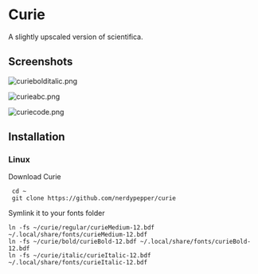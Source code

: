 # Curie

A slightly upscaled version of scientifica.

## Screenshots

![curiebolditalic.png](https://user-images.githubusercontent.com/23706925/40254621-32fa9640-5ab2-11e8-8ad0-d5a5d78badc8.png)

![curieabc.png](https://user-images.githubusercontent.com/23706925/39848353-7c4ef32a-53d4-11e8-8d7e-04f6a950c856.png)

![curiecode.png](https://user-images.githubusercontent.com/23706925/39848352-7c3c59ea-53d4-11e8-825b-1b373ef2f304.png)

## Installation

### Linux

Download Curie
```shell
 cd ~
 git clone https://github.com/nerdypepper/curie
 ```
 Symlink it to your fonts folder
 ```shell
ln -fs ~/curie/regular/curieMedium-12.bdf ~/.local/share/fonts/curieMedium-12.bdf
ln -fs ~/curie/bold/curieBold-12.bdf ~/.local/share/fonts/curieBold-12.bdf
ln -fs ~/curie/italic/curieItalic-12.bdf ~/.local/share/fonts/curieItalic-12.bdf
```
